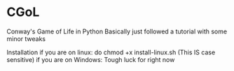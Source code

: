 # CGoL
Conway's Game of Life in Python
Basically just followed a tutorial with some minor tweaks


Installation 
if you are on linux:
do chmod +x install-linux.sh
(This IS case sensitive)
if you are on Windows:
Tough luck for right now